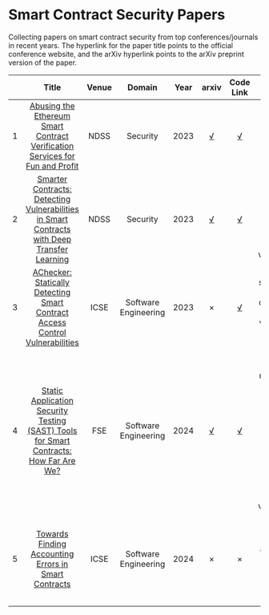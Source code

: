# Smart Contract Security Papers
Collecting papers on smart contract security from top conferences/journals in recent years.
The hyperlink for the paper title points to the official conference website, and the arXiv hyperlink points to the arXiv preprint version of the paper.


||Title|Venue|Domain|Year|arxiv|Code Link|Brief Introduction|
|:--|:--:|:--:|:--:|:--:|:--:|:--:|:--:|
|1|[Abusing the Ethereum Smart Contract Verification Services for Fun and Profit](https://www.ndss-symposium.org/ndss-paper/abusing-the-ethereum-smart-contract-verification-services-for-fun-and-profit/)|NDSS|Security|2023|[√](https://arxiv.org/abs/2307.00549)|[√](https://github.com/source-code-scam-paper/source-scam-all-in-one)|The first paper on the security of smart contract verification.|
|2|[Smarter Contracts: Detecting Vulnerabilities in Smart Contracts with Deep Transfer Learning](https://www.ndss-symposium.org/ndss-paper/smarter-contracts-detecting-vulnerabilities-in-smart-contracts-with-deep-transfer-learning/)|NDSS|Security|2023|[√](https://arxiv.org/abs/2106.09282)|[√](https://github.com/sss-wue/smarter-contracts)|Using DNN + Transfer Learning to detect traditional smart contract vulnerabilities.|
|3|[AChecker: Statically Detecting Smart Contract Access Control Vulnerabilities](https://ieeexplore.ieee.org/document/10172877)|ICSE|Software Engineering|2023|×|[√](https://github.com/DependableSystemsLab/AChecker)|Create a static analysis method to detect access control vulnerabilities in smart contracts.|
|4|[Static Application Security Testing (SAST) Tools for Smart Contracts: How Far Are We?](https://dl.acm.org/doi/10.1145/3660772)|FSE|Software Engineering|2024|[√](https://arxiv.org/abs/2404.18186)|[√](https://sites.google.com/view/sc-sast-study-fse2024/home)|Conduct an empirical research on 8 SC static application security testing tools using a benchmark dataset, which comprises 788 smart contract files and 10,394 vulnerabilities.|
|5|[Towards Finding Accounting Errors in Smart Contracts](https://dl.acm.org/doi/abs/10.1145/3597503.3639128)|ICSE|Software Engineering|2024|×|×|Develop a novel type propagation and checking system with the aim of identifying accounting bugs.|

